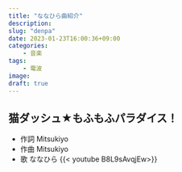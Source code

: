 ```yaml
---
title: "ななひら曲紹介"
description: 
slug: "denpa"
date: 2023-01-23T16:00:36+09:00
categories:
    - 音楽
tags: 
    - 電波
image: 
draft: true
---
```


## 猫ダッシュ★もふもふパラダイス！
- 作詞 Mitsukiyo
- 作曲 Mitsukiyo
- 歌 ななひら
{{< youtube B8L9sAvqjEw>}}


